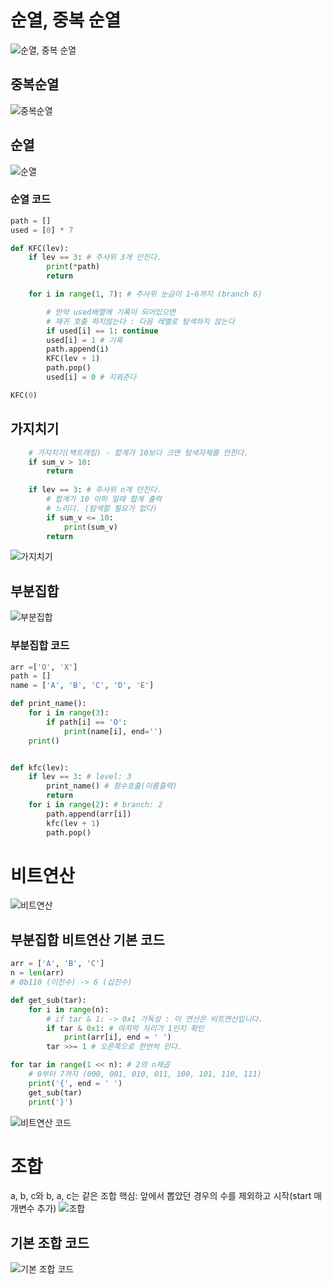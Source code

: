 # 순열, 중복 순열
![순열, 중복 순열](./img/순열,중복순열.png)

## 중복순열
![중복순열](./img/중복순열.png)

## 순열
![순열](./img/순열.png)

### 순열 코드
```python
path = []
used = [0] * 7

def KFC(lev):
    if lev == 3: # 주사위 3개 던진다.
        print(*path)
        return

    for i in range(1, 7): # 주사위 눈금이 1~6까지 (branch 6)

        # 만약 used배열에 기록이 되어있으면
        # 재귀 호출 하지않는다 : 다음 레벨로 탐색하지 않는다
        if used[i] == 1: continue
        used[i] = 1 # 기록
        path.append(i)
        KFC(lev + 1)
        path.pop()
        used[i] = 0 # 지워준다

KFC(0)
```

## 가지치기
``` python
    # 가지치기(백트래킹) - 합계가 10보다 크면 탐색자체를 안한다.
    if sum_v > 10:
        return
    
    if lev == 3: # 주사위 n개 던진다.
        # 합계가 10 이하 일때 합계 출력
        # 느리다. (탐색할 필요가 없다)
        if sum_v <= 10:
            print(sum_v)
        return
```
![가지치기](./img/가지치기.png)

## 부분집합
![부분집합](./img/부분집합.png)

### 부분집합 코드
``` python
arr =['O', 'X']
path = []
name = ['A', 'B', 'C', 'D', 'E']

def print_name():
    for i in range(3):
        if path[i] == 'O':
            print(name[i], end='')
    print()


def kfc(lev):
    if lev == 3: # level: 3
        print_name() # 함수호출(이름출력)
        return
    for i in range(2): # branch: 2
        path.append(arr[i])
        kfc(lev + 1)
        path.pop()
```

# 비트연산
![비트연산](./img/비트연산.png)
## 부분집합 비트연산 기본 코드
```python
arr = ['A', 'B', 'C']
n = len(arr)
# 0b110 (이진수) -> 6 (십진수)

def get_sub(tar):
    for i in range(n):
        # if tar & 1: -> 0x1 가독성 : 이 연산은 비트연산입니다.
        if tar & 0x1: # 마지막 자리가 1인지 확인
            print(arr[i], end = ' ')
        tar >>= 1 # 오른쪽으로 한번씩 민다.

for tar in range(1 << n): # 2의 n제곱
    # 0부터 7까지 (000, 001, 010, 011, 100, 101, 110, 111)
    print('{', end = ' ')
    get_sub(tar)
    print('}')
```
![비트연산 코드](./img/비트연산%20코드.png)

# 조합
a, b, c와 b, a, c는 같은 조합
핵심: 앞에서 뽑았던 경우의 수를 제외하고 시작(start 매개변수 추가)
![조합](./img/조합.png)
## 기본 조합 코드
![기본 조합 코드](./img/기본조합코드.png)